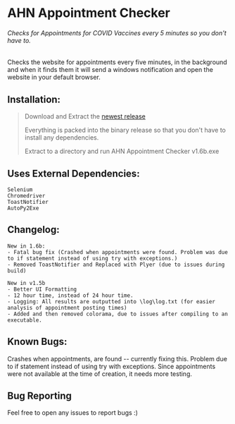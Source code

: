 # AHN Appointment Checker
###### Checks for Appointments for COVID Vaccines every 5 minutes so you don't have to.


Checks the website for appointments every five minutes, in the background
and when it finds them it will send a windows notification and open the website in your default browser.


## Installation:
> Download and Extract the [newest release](https://github.com/sleepymountain/AHNAppointmentChecker/releases/tag/1.6b)
> 
> Everything is packed into the binary release so that you don't have to install any dependencies.
> 
> Extract to a directory and run AHN Appointment Checker v1.6b.exe


## Uses External Dependencies:
```
Selenium
Chromedriver
ToastNotifier
AutoPy2Exe
```

## Changelog:
```
New in 1.6b:
- Fatal bug fix (Crashed when appointments were found. Problem was due to if statement instead of using try with exceptions.)
- Removed ToastNotifier and Replaced with Plyer (due to issues during build)

New in v1.5b
- Better UI Formatting
- 12 hour time, instead of 24 hour time.
- Logging: All results are outputted into \log\log.txt (for easier analysis of appointment posting times)
- Added and then removed colorama, due to issues after compiling to an executable.
```

## Known Bugs:
Crashes when appointments, are found -- currently fixing this. Problem due to if statement instead of using try with exceptions.
Since appointments were not available at the time of creation, it needs more testing.

## Bug Reporting
Feel free to open any issues to report bugs :)

